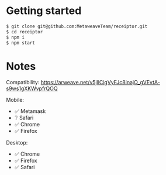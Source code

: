 # Getting started

```bash
$ git clone git@github.com:MetaweaveTeam/receiptor.git
$ cd receiptor
$ npm i
$ npm start
```

# Notes

Compatibility: https://arweave.net/v5jllCigVyFJc8inajO_gVEvtA-s9ws1gXKWvpfrQOQ

Mobile:
- ✅ Metamask
- ❔ Safari
- ✅ Chrome
- ✅ Firefox

Desktop:
- ✅ Chrome
- ✅ Firefox
- ✅ Safari